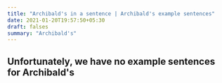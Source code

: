 ```yaml
---
title: "Archibald's in a sentence | Archibald's example sentences"
date: 2021-01-20T19:57:50+05:30
draft: falses
summary: "Archibald's"
---
```

## Unfortunately, we have no example sentences for Archibald's                 
